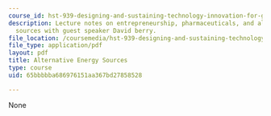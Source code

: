 ```yaml
---
course_id: hst-939-designing-and-sustaining-technology-innovation-for-global-health-practice-spring-2008
description: Lecture notes on entrepreneurship, pharmaceuticals, and alternative energy
  sources with guest speaker David berry.
file_location: /coursemedia/hst-939-designing-and-sustaining-technology-innovation-for-global-health-practice-spring-2008/65bbbbba686976151aa367bd27858528_lecture05.pdf
file_type: application/pdf
layout: pdf
title: Alternative Energy Sources
type: course
uid: 65bbbbba686976151aa367bd27858528

---
```

None